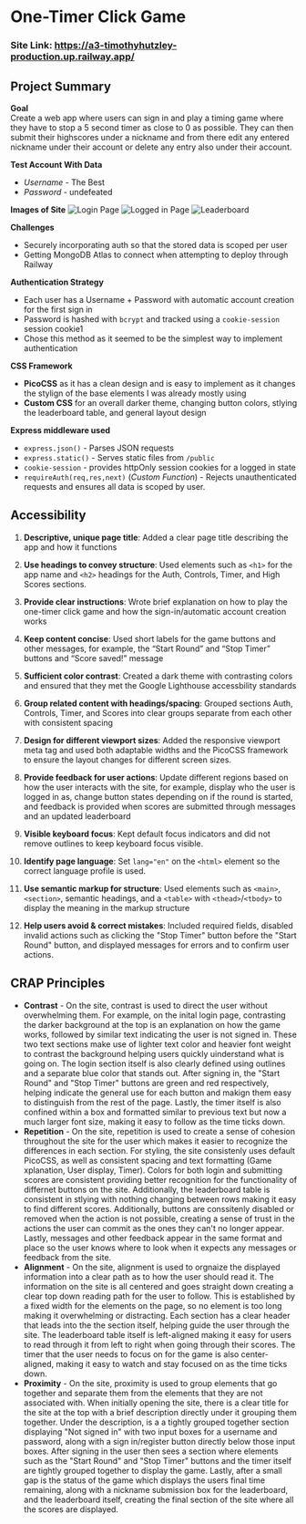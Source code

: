 # One-Timer Click Game
### Site Link: https://a3-timothyhutzley-production.up.railway.app/
## Project Summary
**Goal**  
Create a web app where users can sign in and play a timing game where they have to stop a 5 second timer as close to 0 as possible. They can then submit their highscores under a nickname and from there edit any entered nickname under their account or delete any entry also under their account.

**Test Account With Data**
- *Username* - The Best
- *Password* - undefeated

**Images of Site**
![Login Page](login.png)
![Logged in Page](loggedIn.png)
![Leaderboard](leaderboard.png)

**Challenges**  
- Securely incorporating auth so that the stored data is scoped per user
- Getting MongoDB Atlas to connect when attempting to deploy through Railway 

**Authentication Strategy**  
- Each user has a Username + Password with automatic account creation for the first sign in
- Password is hashed with `bcrypt` and tracked using a `cookie-session` session cookie1
- Chose this method as it seemed to be the simplest way to implement authentication

**CSS Framework**  
- **PicoCSS** as it has a clean design and is easy to implement as it changes the stylign of the base elements I was already mostly using  
- **Custom CSS** for an overall darker theme, changing button colors, stlying the leaderboard table, and general layout design

**Express middleware used**  
- `express.json()` - Parses JSON requests 
- `express.static()` - Serves static files from `/public`  
- `cookie-session` - provides httpOnly session cookies for a logged in state  
- `requireAuth(req,res,next)` (*Custom Function*) - Rejects unauthenticated requests and ensures all data is scoped by user.

## Accessibility
1. **Descriptive, unique page title**: Added a clear page title describing the app and how it functions

2. **Use headings to convey structure**: Used elements such as `<h1>` for the app name and `<h2>` headings for the Auth, Controls, Timer, and High Scores sections.

3. **Provide clear instructions**: Wrote brief explanation on how to play the one-timer click game and how the sign-in/automatic account creation works

4. **Keep content concise**: Used short labels for the game buttons and other messages, for example, the “Start Round” and “Stop Timer” buttons and “Score saved!” message

5. **Sufficient color contrast**: Created a dark theme with contrasting colors and ensured that they met the Google Lighthouse accessbility standards

6. **Group related content with headings/spacing**: Grouped sections Auth, Controls, Timer, and Scores into clear groups separate from each other with consistent spacing

7. **Design for different viewport sizes**: Added the responsive viewport meta tag and used both adaptable widths and the PicoCSS framework to ensure the layout changes for different screen sizes.

8. **Provide feedback for user actions**: Update different regions based on how the user interacts with the site, for example, display who the user is logged in as, change button states depending on if the round is started, and feedback is provided when scores are submitted through messages and an updated leaderboard

9. **Visible keyboard focus**: Kept default focus indicators and did not remove outlines to keep keyboard focus visible.

10. **Identify page language**: Set `lang="en"` on the `<html>` element so the correct language profile is used.

11. **Use semantic markup for structure**: Used elements such as `<main>`, `<section>`, semantic headings, and a `<table>` with `<thead>`/`<tbody>` to display the meaning in the markup structure

12. **Help users avoid & correct mistakes**: Included required fields, disabled invalid actions such as clicking the "Stop Timer" button before the "Start Round" button, and displayed messages for errors and to confirm user actions.

## CRAP Principles
- **Contrast** - On the site, contrast is used to direct the user without overwhelming them. For example, on the inital login page, contrasting the darker background at the top is an explanation on how the game works, followed by similar text indicating the user is not signed in. These two text sections make use of lighter text color and heavier font weight to contrast the background helping users quickly uinderstand what is going on. The login section itself is also clearly defined using outlines and a separate blue color that stands out. After signing in, the "Start Round" and "Stop Timer" buttons are green and red respectively, helping indicate the general use for each button and makign them easy to distinguish from the rest of the page. Lastly, the timer itself is also confined within a box and formatted similar to previous text but now a much larger font size, making it easy to follow as the time ticks down. 
- **Repetition** - On the site, repetition is used to create a sense of cohesion throughout the site for the user which makes it easier to recognize the differences in each section. For styling, the site consistenly uses default PicoCSS, as well as consistent spacing and text formatting (Game xplanation, User display, Timer). Colors for both login and submitting scores are consistent providing better recognition for the functionality of differnet buttons on the site. Additionally, the leaderboard table is consistent in stlying with nothing changing between rows making it easy to find different scores. Additionally, buttons are conssitenly disabled or removed when the action is not possible, creating a sense of trust in the actions the user can commit as the ones they can't no longer appear. Lastly, messages and other feedback appear in the same format and place so the user knows where to look when it expects any messages or feedback from the site.
- **Alignment** - On the site, alignment is used to orgnaize the displayed information into a clear path as to how the user should read it. The information on the site is all centered and goes straight down creating a clear top down reading path for the user to follow. This is established by a fixed width for the elements on the page, so no element is too long making it overwhelming or distracting. Each section has a clear header that leads into the the section itself, helping guide the user through the site. The leaderboard table itself is left-aligned making it easy for users to read through it from left to right when going through their scores. The timer that the user needs to focus on for the game is also center-aligned, making it easy to watch and stay focused on as the time ticks down. 
- **Proximity** - On the site, proximity is used to group elements that go together and separate them from the elements that they are not associated with. When initially opening the site, there is a clear title for the site at the top with a brief description directly under it grouping them together. Under the description, is a a tightly grouped together section displaying "Not signed in" with two input boxes for a username and password, along with a sign in/register button directly below those input boxes. After signing in the user then sees a section where elements such as the "Start Round" and "Stop Timer" buttons and the timer itself are tightly grouped together to display the game. Lastly, after a small gap is the status of the game which displays the users final time remaining, along with a nickname submission box for the leaderboard, and the leaderboard itself, creating the final section of the site where all the scores are displayed.
